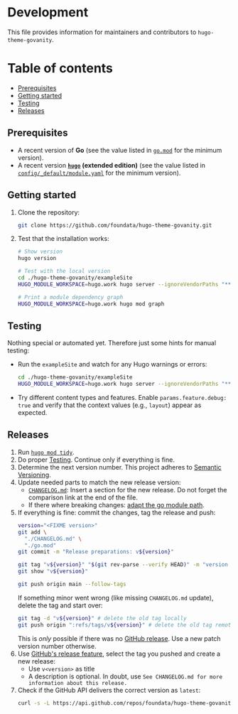 # Development

This file provides information for maintainers and contributors to `hugo-theme-govanity`.


# Table of contents

- [Prerequisites](#prerequisites)
- [Getting started](#getting-started)
- [Testing](#testing)
- [Releases](#releases)


## Prerequisites<a id="prerequisites"></a>

- A recent version of **Go** (see the value listed in [`go.mod`](./go.mod) for the minimum version).
- A recent version **[`hugo`](https://gohugo.io/installation/) (extended edition)** (see the value listed in [`config/_default/module.yaml`](./config/_default/module.yaml) for the minimum version).


## Getting started<a id="getting-started"></a>

1. Clone the repository:
   ```bash
   git clone https://github.com/foundata/hugo-theme-govanity.git
   ```
2. Test that the installation works:
   ```bash
   # Show version
   hugo version

   # Test with the local version
   cd ./hugo-theme-govanity/exampleSite
   HUGO_MODULE_WORKSPACE=hugo.work hugo server --ignoreVendorPaths "**"

   # Print a module dependency graph
   HUGO_MODULE_WORKSPACE=hugo.work hugo mod graph
   ```


## Testing<a id="testing"></a>

Nothing special or automated yet. Therefore just some hints for manual testing:

- Run the `exampleSite` and watch for any Hugo warnings or errors:
  ```bash
  cd ./hugo-theme-govanity/exampleSite
  HUGO_MODULE_WORKSPACE=hugo.work hugo server --ignoreVendorPaths "**"
  ```
- Try different content types and features. Enable `params.feature.debug: true` and verify that the context values (e.g., `layout`) appear as expected.


## Releases<a id="releases"></a>

1. Run [`hugo mod tidy`](https://gohugo.io/commands/hugo_mod_tidy/).
2. Do proper [Testing](#testing). Continue only if everything is fine.
3. Determine the next version number. This project adheres to [Semantic Versioning](https://semver.org/spec/v2.0.0.html).
4. Update needed parts to match the new release version:
   - [`CHANGELOG.md`](./CHANGELOG.md): Insert a section for the new release. Do not forget the comparison link at the end of the file.
   - If there where breaking changes: [adapt the go module path](https://go.dev/doc/modules/release-workflow#breaking).
5. If everything is fine: commit the changes, tag the release and push:
   ```bash
   version="<FIXME version>"
   git add \
     "./CHANGELOG.md" \
     "./go.mod"
   git commit -m "Release preparations: v${version}"

   git tag "v${version}" "$(git rev-parse --verify HEAD)" -m "version ${version}"
   git show "v${version}"

   git push origin main --follow-tags
   ```
   If something minor went wrong (like missing `CHANGELOG.md` update), delete the tag and start over:
   ```bash
   git tag -d "v${version}" # delete the old tag locally
   git push origin ":refs/tags/v${version}" # delete the old tag remotely
   ```
   This is *only* possible if there was no [GitHub release](https://github.com/foundata/hugo-theme-govanity/releases/). Use a new patch version number otherwise.
6. Use [GitHub's release feature](https://github.com/foundata/hugo-theme-govanity/releases/new), select the tag you pushed and create a new release:
   * Use `v<version>` as title
   * A description is optional. In doubt, use `See CHANGELOG.md for more information about this release.`
7. Check if the GitHub API delivers the correct version as `latest`:
   ```bash
   curl -s -L https://api.github.com/repos/foundata/hugo-theme-govanity/releases/latest | jq -r '.tag_name' | sed -e 's/^v//g'
   ```
